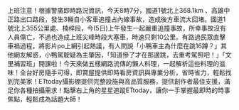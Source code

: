 上班注意！根據警廣即時路況資訊，今天8時7分，國道1號北上368.1km 、高雄中正路出口路段，發生3輛自小客車追撞占內線事故，造成後方車流大回堵。國道1號北上355公里處、楠梓段，今(5日)上午發生一起嚴重追撞事故，所幸事故沒有人員傷亡，不過也造成上班尖峰時段大塞車，時速只剩10公里。有路過民眾直擊車禍過程，將影片po上網引起熱議，有人問說「小鴨車主為什麼在跳16蹲？」其他網友解惑，小鴨駕駛疑為主肇因，「知道慘了才在那邊跳，去重考駕照吧！」「文里補習班」開課啦！今天來做五樣網路流傳的懶人料理，一起解析這些料理的滋味！全台好房隨手可得，即賞屋提供即時看房資訊與專業分析，省時省力，輕鬆找到完美家！ETtoday攝影棚提供完整設施與高品質服務，提供創作者最佳支援，滿足你各種拍攝需求！點擊右上角的星星追蹤ETtoday，讓你一手掌握最即時的時事焦點，輕鬆成為話題大師！